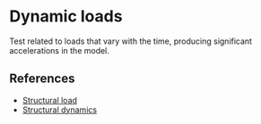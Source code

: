 # Dynamic loads
Test related to loads that vary with the time, producing significant accelerations in the model.


## References

- [Structural load](https://en.wikipedia.org/wiki/Structural_load)
- [Structural dynamics](https://en.wikipedia.org/wiki/Structural_dynamics)
